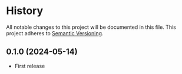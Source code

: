 # History

All notable changes to this project will be documented in this file. This project adheres to [Semantic Versioning](http://semver.org/).

## 0.1.0 (2024-05-14)

- First release
